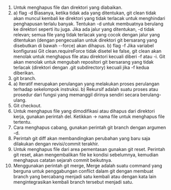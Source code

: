 1. Untuk menghapus file dan direktori yang diabaikan.
2. a) flag -d
Biasanya, ketika tidak ada <path> yang ditentukan, git clean tidak akan muncul kembali ke direktori yang tidak terlacak untuk menghindari penghapusan terlalu banyak. Tentukan -d untuk membuatnya berulang ke direktori seperti itu juga. Jika ada jalur yang ditentukan, -d tidak relevan; semua file yang tidak terlacak yang cocok dengan jalur yang ditentukan (dengan pengecualian untuk direktori git bersarang yang disebutkan di bawah --force) akan dihapus.
b) flag -f
Jika variabel konfigurasi Git clean.requireForce tidak disetel ke false, git clean akan menolak untuk menghapus file atau direktori kecuali diberi -f atau -i. Git akan menolak untuk mengubah repositori git bersarang yang tidak terlacak (direktori dengan .git subdirectory) kecuali jika -f kedua diberikan.
3. git branch.
4. a) Iteratif merupakan perulangan yang melakukan proses perulangan terhadap sekelompok instruksi.
   b) Rekursif adalah suatu proses atau prosedur dari fungsi yang memanggil dirinya sendiri secara berulang-ulang. 
5. Git checkout.
6. Untuk menghapus file yang dimodifikasi atau dihapus dari direktori kerja, gunakan perintah del. Ketikkan -> nama file untuk menghapus file tertentu.
7. Cara menghapus cabang, gunakan perintah git branch dengan argumen -d.
8. Perintah git diff akan membandingkan perubahan yang baru saja dilakukan dengan revisi/commit terakhir.
9. Untuk menghapus file dari area pementasan gunakan git reset. Perintah git reset, akan mengembalikan file ke kondisi sebelumnya, kemudian menghapus catatan sejarah commit beikutnya. 
10. Menggunakan perintah git merge, Merge adalah suatu command yang berguna untuk penggabungan conflict dalam git dengan membuat branch yang bercabang menjadi satu kembali atau dengan kata lain mengintegrasikan kembali branch tersebut menjadi satu.